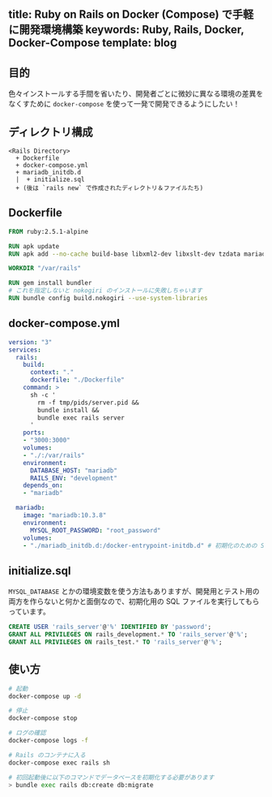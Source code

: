 title: Ruby on Rails on Docker (Compose) で手軽に開発環境構築
keywords: Ruby, Rails, Docker, Docker-Compose
template: blog
---

## 目的

色々インストールする手間を省いたり、開発者ごとに微妙に異なる環境の差異をなくすために `docker-compose` を使って一発で開発できるようにしたい！

## ディレクトリ構成

```
<Rails Directory>
  + Dockerfile
  + docker-compose.yml
  + mariadb_initdb.d
  |  + initialize.sql
  + (後は `rails new` で作成されたディレクトリ＆ファイルたち)
```

## Dockerfile

```dockerfile
FROM ruby:2.5.1-alpine

RUN apk update
RUN apk add --no-cache build-base libxml2-dev libxslt-dev tzdata mariadb-dev nodejs

WORKDIR "/var/rails"

RUN gem install bundler
# これを指定しないと nokogiri のインストールに失敗しちゃいます
RUN bundle config build.nokogiri --use-system-libraries
```

## docker-compose.yml

```yaml
version: "3"
services:
  rails:
    build:
      context: "."
      dockerfile: "./Dockerfile"
    command: >
      sh -c '
        rm -f tmp/pids/server.pid &&
        bundle install &&
        bundle exec rails server
      '
    ports:
    - "3000:3000"
    volumes:
    - "./:/var/rails"
    environment:
      DATABASE_HOST: "mariadb"
      RAILS_ENV: "development"
    depends_on:
    - "mariadb"

  mariadb:
    image: "mariadb:10.3.8"
    environment:
      MYSQL_ROOT_PASSWORD: "root_password"
    volumes:
    - "./mariadb_initdb.d:/docker-entrypoint-initdb.d" # 初期化のための SQL ファイルを配置するディレクトリ
```

## initialize.sql

`MYSQL_DATABASE` とかの環境変数を使う方法もありますが、開発用とテスト用の両方を作らないと何かと面倒なので、初期化用の SQL ファイルを実行してもらっています。

```sql
CREATE USER 'rails_server'@'%' IDENTIFIED BY 'password';
GRANT ALL PRIVILEGES ON rails_development.* TO 'rails_server'@'%';
GRANT ALL PRIVILEGES ON rails_test.* TO 'rails_server'@'%';
```

## 使い方

```bash
# 起動
docker-compose up -d

# 停止
docker-compose stop

# ログの確認
docker-compose logs -f

# Rails のコンテナに入る
docker-compose exec rails sh

# 初回起動後に以下のコマンドでデータベースを初期化する必要があります
> bundle exec rails db:create db:migrate
```